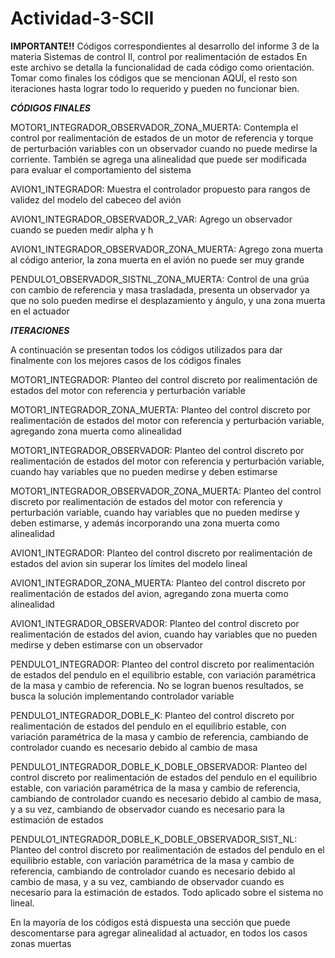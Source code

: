 # Actividad-3-SCII
**IMPORTANTE!!**
Códigos correspondientes al desarrollo del informe 3 de la materia Sistemas de control II, control por realimentación de estados En este archivo se detalla la funcionalidad de cada código como orientación. Tomar como finales los códigos que se mencionan AQUÍ, el resto son iteraciones hasta lograr todo lo requerido y pueden no funcionar bien.

***CÓDIGOS FINALES***

MOTOR1_INTEGRADOR_OBSERVADOR_ZONA_MUERTA: Contempla el control por realimentación de estados de un motor de referencia y torque de perturbación variables con un observador cuando no puede medirse la corriente. También se agrega una alinealidad que puede ser modificada para evaluar el comportamiento del sistema

AVION1_INTEGRADOR: Muestra el controlador propuesto para rangos de validez del modelo del cabeceo del avión

AVION1_INTEGRADOR_OBSERVADOR_2_VAR: Agrego un observador cuando se pueden medir alpha y h

AVION1_INTEGRADOR_OBSERVADOR_ZONA_MUERTA: Agrego zona muerta al código anterior, la zona muerta en el avión no puede ser muy grande

PENDULO1_OBSERVADOR_SISTNL_ZONA_MUERTA: Control de una grúa con cambio de referencia y masa trasladada, presenta un observador ya que no solo pueden medirse el desplazamiento y ángulo, y una zona muerta en el actuador

***ITERACIONES***

A continuación se presentan todos los códigos utilizados para dar finalmente con los mejores casos de los códigos finales

MOTOR1_INTEGRADOR: Planteo del control discreto por realimentación de estados del motor con referencia y perturbación variable

MOTOR1_INTEGRADOR_ZONA_MUERTA: Planteo del control discreto por realimentación de estados del motor con referencia y perturbación variable, agregando zona muerta como 
alinealidad

MOTOR1_INTEGRADOR_OBSERVADOR: Planteo del control discreto por realimentación de estados del motor con referencia y perturbación variable, cuando hay variables que no pueden medirse y deben estimarse

MOTOR1_INTEGRADOR_OBSERVADOR_ZONA_MUERTA: Planteo del control discreto por realimentación de estados del motor con referencia y perturbación variable, cuando hay variables que no pueden medirse y deben estimarse, y además incorporando una zona muerta como alinealidad 

AVION1_INTEGRADOR: Planteo del control discreto por realimentación de estados del avion sin superar los límites del modelo lineal

AVION1_INTEGRADOR_ZONA_MUERTA: Planteo del control discreto por realimentación de estados del avion, agregando zona muerta como alinealidad

AVION1_INTEGRADOR_OBSERVADOR: Planteo del control discreto por realimentación de estados del avion, cuando hay variables que no pueden medirse y deben estimarse con un observador

PENDULO1_INTEGRADOR: Planteo del control discreto por realimentación de estados del pendulo en el equilibrio estable, con variación paramétrica de la masa y cambio de referencia. No se logran buenos resultados, se busca la solución implementando controlador variable

PENDULO1_INTEGRADOR_DOBLE_K: Planteo del control discreto por realimentación de estados del pendulo en el equilibrio estable, con variación paramétrica de la masa y cambio de referencia, cambiando de controlador cuando es necesario debido al cambio de masa

PENDULO1_INTEGRADOR_DOBLE_K_DOBLE_OBSERVADOR: Planteo del control discreto por realimentación de estados del pendulo en el equilibrio estable, con variación paramétrica de la masa y cambio de referencia, cambiando de controlador cuando es necesario debido al cambio de masa, y a su vez, cambiando de observador cuando es necesario para la estimación de estados

PENDULO1_INTEGRADOR_DOBLE_K_DOBLE_OBSERVADOR_SIST_NL: Planteo del control discreto por realimentación de estados del pendulo en el equilibrio estable, con variación paramétrica de la masa y cambio de referencia, cambiando de controlador cuando es necesario debido al cambio de masa, y a su vez, cambiando de observador cuando es necesario para la estimación de estados. Todo aplicado sobre el sistema no lineal.

En la mayoría de los códigos está dispuesta una sección que puede descomentarse para agregar alinealidad al actuador, en todos los casos zonas muertas
